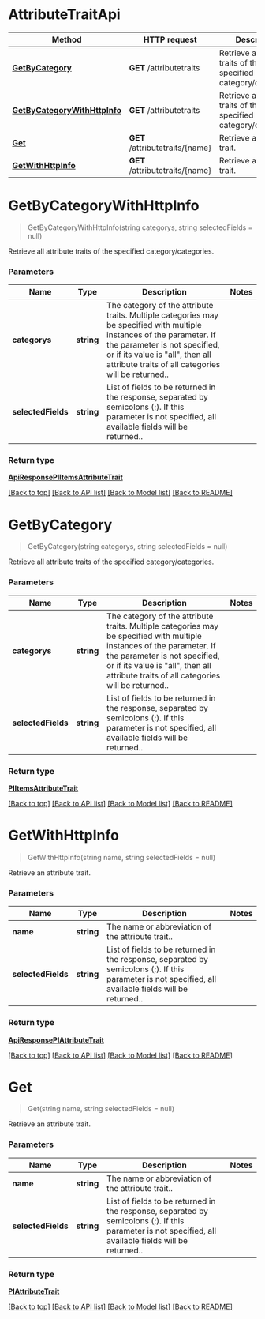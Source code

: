 # AttributeTraitApi

Method | HTTP request | Description
------------ | ------------- | -------------
[**GetByCategory**](AttributeTraitApi.md#getbycategory) | **GET** /attributetraits | Retrieve all attribute traits of the specified category/categories.
[**GetByCategoryWithHttpInfo**](AttributeTraitApi.md#getbycategorywithhttpinfo) | **GET** /attributetraits | Retrieve all attribute traits of the specified category/categories.
[**Get**](AttributeTraitApi.md#get) | **GET** /attributetraits/{name} | Retrieve an attribute trait.
[**GetWithHttpInfo**](AttributeTraitApi.md#getwithhttpinfo) | **GET** /attributetraits/{name} | Retrieve an attribute trait.


# **GetByCategoryWithHttpInfo**
> GetByCategoryWithHttpInfo(string categorys, string selectedFields = null)

Retrieve all attribute traits of the specified category/categories.

### Parameters

Name | Type | Description | Notes
------------- | ------------- | ------------- | -------------
 **categorys** | **string**| The category of the attribute traits. Multiple categories may be specified with multiple instances of the parameter. If the parameter is not specified, or if its value is "all", then all attribute traits of all categories will be returned.. |
 **selectedFields** | **string**| List of fields to be returned in the response, separated by semicolons (;). If this parameter is not specified, all available fields will be returned.. |


### Return type

[**ApiResponsePIItemsAttributeTrait**](../Response/ApiResponsePIItemsAttributeTrait.md)

[[Back to top]](#) [[Back to API list]](../../README.md#documentation-for-api-endpoints) [[Back to Model list]](../../README.md#documentation-for-models) [[Back to README]](../../README.md)

# **GetByCategory**
> GetByCategory(string categorys, string selectedFields = null)

Retrieve all attribute traits of the specified category/categories.

### Parameters

Name | Type | Description | Notes
------------- | ------------- | ------------- | -------------
 **categorys** | **string**| The category of the attribute traits. Multiple categories may be specified with multiple instances of the parameter. If the parameter is not specified, or if its value is "all", then all attribute traits of all categories will be returned.. |
 **selectedFields** | **string**| List of fields to be returned in the response, separated by semicolons (;). If this parameter is not specified, all available fields will be returned.. |


### Return type

[**PIItemsAttributeTrait**](../Model/PIItemsAttributeTrait.md)

[[Back to top]](#) [[Back to API list]](../../README.md#documentation-for-api-endpoints) [[Back to Model list]](../../README.md#documentation-for-models) [[Back to README]](../../README.md)

# **GetWithHttpInfo**
> GetWithHttpInfo(string name, string selectedFields = null)

Retrieve an attribute trait.

### Parameters

Name | Type | Description | Notes
------------- | ------------- | ------------- | -------------
 **name** | **string**| The name or abbreviation of the attribute trait.. |
 **selectedFields** | **string**| List of fields to be returned in the response, separated by semicolons (;). If this parameter is not specified, all available fields will be returned.. |


### Return type

[**ApiResponsePIAttributeTrait**](../Response/ApiResponsePIAttributeTrait.md)

[[Back to top]](#) [[Back to API list]](../../README.md#documentation-for-api-endpoints) [[Back to Model list]](../../README.md#documentation-for-models) [[Back to README]](../../README.md)

# **Get**
> Get(string name, string selectedFields = null)

Retrieve an attribute trait.

### Parameters

Name | Type | Description | Notes
------------- | ------------- | ------------- | -------------
 **name** | **string**| The name or abbreviation of the attribute trait.. |
 **selectedFields** | **string**| List of fields to be returned in the response, separated by semicolons (;). If this parameter is not specified, all available fields will be returned.. |


### Return type

[**PIAttributeTrait**](../Model/PIAttributeTrait.md)

[[Back to top]](#) [[Back to API list]](../../README.md#documentation-for-api-endpoints) [[Back to Model list]](../../README.md#documentation-for-models) [[Back to README]](../../README.md)
